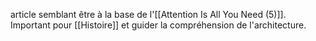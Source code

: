 article semblant être à la base de l'[[Attention Is All You Need (5)]]. Important pour [[Histoire]] et guider la compréhension de l'architecture.